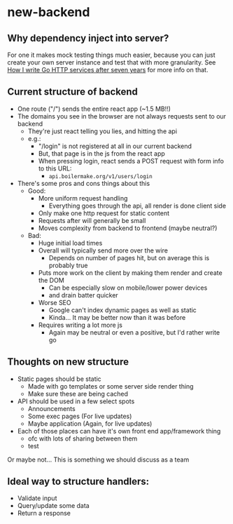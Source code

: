 # new-backend

## Why dependency inject into server?
For one it makes mock testing things much easier, because you can just create your own server instance and test that with more granularity.  See [How I write Go HTTP services after seven years](https://medium.com/statuscode/how-i-write-go-http-services-after-seven-years-37c208122831) for more info on that.

## Current structure of backend
- One route ("/") sends the entire react app (~1.5 MB!!)
- The domains you see in the browser are not always requests sent to our backend
	- They're just react telling you lies, and hitting the api
	- e.g.:
		- "/login" is not registered at all in our current backend
		- But, that page is in the js from the react app
		- When pressing login, react sends a POST request with form info to this URL:
			- `api.boilermake.org/v1/users/login`
- There's some pros and cons things about this
	- Good:
		- More uniform request handling
			- Everything goes through the api, all render is done client side
		- Only make one http request for static content
		- Requests after will generally be small
		- Moves complexity from backend to frontend (maybe neutral?)
	- Bad:
		- Huge initial load times
		- Overall will typically send more over the wire
			- Depends on number of pages hit, but on average this is probably true
		- Puts more work on the client by making them render and create the DOM
			- Can be especially slow on mobile/lower power devices
			- and drain batter quicker
		- Worse SEO
			- Google can't index dynamic pages as well as static
			- Kinda... It may be better now than it was before
		- Requires writing a lot more js
			- Again may be neutral or even a positive, but I'd rather write go

## Thoughts on new structure
- Static pages should be static
	- Made with go templates or some server side render thing
	- Make sure these are being cached
- API should be used in a few select spots
	- Announcements
	- Some exec pages (For live updates)
	- Maybe application (Again, for live updates)
- Each of those places can have it's own front end app/framework thing
	- ofc with lots of sharing between them
	- test

Or maybe not... This is something we should discuss as a team

## Ideal way to structure handlers:
- Validate input
- Query/update some data
- Return a response
